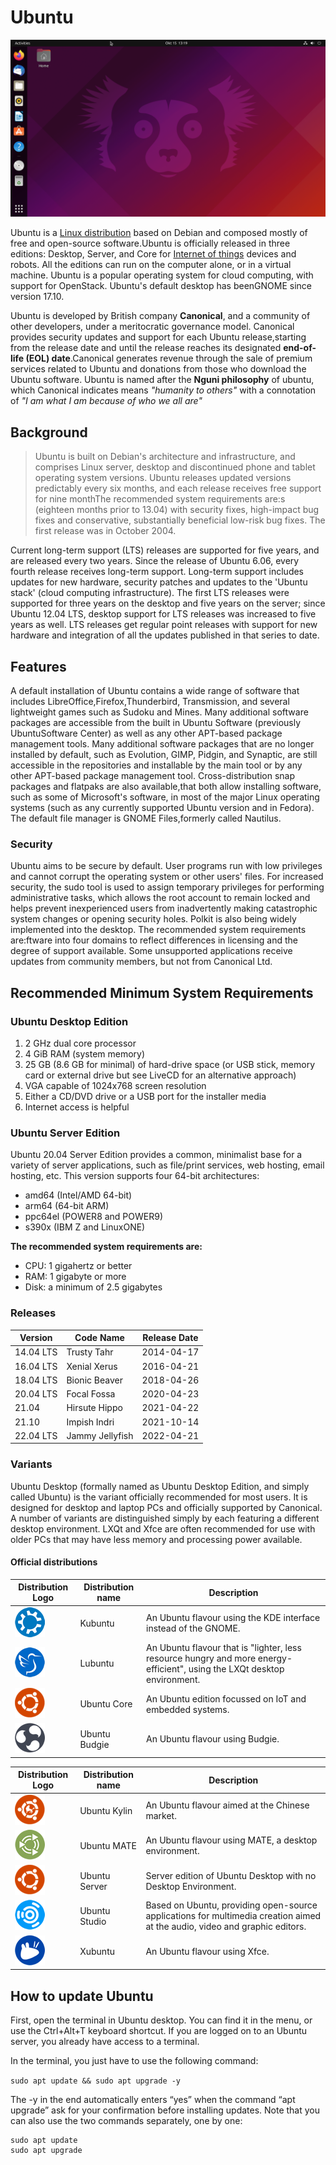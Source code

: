 # Ubuntu
![Desktop](desktop.png)

Ubuntu is a [Linux distribution](https://en.wikipedia.org/wiki/Linux_distribution) based on Debian and composed mostly of free and open-source software.Ubuntu is officially released in three editions: Desktop, Server, and Core for [Internet of things](https://en.wikipedia.org/wiki/Internet_of_things) devices and robots. All the editions can run on the computer alone, or in a virtual machine. Ubuntu is a popular operating system for cloud computing, with support for OpenStack. Ubuntu's default desktop has beenGNOME since version 17.10.

Ubuntu is developed by British company **Canonical**, and a community of other developers, under a meritocratic governance model. Canonical provides security updates and support for each Ubuntu release,starting from the release date and until the release reaches its designated **end-of-life (EOL) date**.Canonical generates revenue through the sale of premium services related to Ubuntu and donations from those who download the Ubuntu software. Ubuntu is named after the **Nguni philosophy** of ubuntu, which Canonical indicates means *"humanity to others"* with a connotation of *"I am what I am because of who we all are"*

## Background

> Ubuntu is built on Debian's architecture and infrastructure, and comprises Linux server, desktop and discontinued phone and tablet operating system versions. Ubuntu releases updated versions predictably every six months, and each release receives free support for nine monthThe
recommended system requirements are:s (eighteen months prior to 13.04) with security fixes, high-impact bug fixes and conservative, substantially beneficial low-risk bug fixes. The first release was in October 2004.

Current long-term support (LTS) releases are supported for five years, and are released every two years. Since the release of Ubuntu 6.06, every fourth release receives long-term support. Long-term support includes updates for new hardware, security patches and updates to the 'Ubuntu stack' (cloud computing infrastructure). The first LTS releases were supported for three years on the desktop and five years on the server; since Ubuntu 12.04 LTS, desktop support for LTS releases was increased to five years as well. LTS releases get regular point releases with support for new hardware and integration of all the updates published in that series to date.

## Features

A default installation of Ubuntu contains a wide range of software that includes LibreOffice,Firefox,Thunderbird, Transmission, and several lightweight games such as Sudoku and Mines. Many additional software packages are accessible from the built in Ubuntu Software (previously UbuntuSoftware Center) as well as any other APT-based package management tools. Many additional software packages that are no longer installed by default, such as Evolution, GIMP, Pidgin, and Synaptic, are still accessible in the repositories and installable by the main tool or by any other APT-based package management tool. Cross-distribution snap packages and flatpaks are also available,that both allow installing software, such as some of Microsoft's software, in most of the major Linux operating systems (such as any currently supported Ubuntu version and in Fedora). The default file manager is GNOME Files,formerly called Nautilus.


### Security

Ubuntu aims to be secure by default. User programs run with low privileges and cannot corrupt the operating system or other users' files. For increased security, the sudo tool is used to assign temporary privileges for performing administrative tasks, which allows the root account to remain locked and helps
prevent inexperienced users from inadvertently making catastrophic system changes or opening security holes. Polkit is also being widely implemented into the desktop. The recommended system requirements are:ftware into four domains to reflect differences in licensing and the degree of support available. Some unsupported applications receive updates from community members, but not from Canonical Ltd.

## Recommended Minimum System Requirements

### Ubuntu Desktop Edition

1. 2 GHz dual core processor
2. 4 GiB RAM (system memory)
3. 25 GB (8.6 GB for minimal) of hard-drive space (or USB stick, memory card or external drive but see
LiveCD for an alternative approach)
4. VGA capable of 1024x768 screen resolution
5. Either a CD/DVD drive or a USB port for the installer media
6. Internet access is helpful

### Ubuntu Server Edition

Ubuntu 20.04 Server Edition provides a common, minimalist base for a variety of server applications, such as file/print services, web hosting, email hosting, etc. This version supports four 64-bit architectures:
* amd64 (Intel/AMD 64-bit)
* arm64 (64-bit ARM)
* ppc64el (POWER8 and POWER9)
* s390x (IBM Z and LinuxONE)

**The recommended system requirements are:**
* CPU: 1 gigahertz or better
* RAM: 1 gigabyte or more
* Disk: a minimum of 2.5 gigabytes



### Releases

|Version  |Code Name       |Release Date|
|---------|----------------|------------|  
|14.04 LTS| Trusty Tahr    | 2014-04-17 |
|16.04 LTS| Xenial Xerus   | 2016-04-21 |
|18.04 LTS| Bionic Beaver  | 2018-04-26 |
|20.04 LTS| Focal Fossa    | 2020-04-23 |
|21.04    | Hirsute Hippo  | 2021-04-22 |
|21.10    | Impish Indri   | 2021-10-14 |
|22.04 LTS| Jammy Jellyfish| 2022-04-21 |

### Variants

Ubuntu Desktop (formally named as Ubuntu Desktop Edition, and simply called Ubuntu) is the variant officially recommended for most users. It is designed for desktop and laptop PCs and officially supported by Canonical. A number of variants are distinguished simply by each featuring a different desktop environment. LXQt and Xfce are often recommended for use with older PCs that may have less memory and processing power available.

#### Official distributions

| Distribution Logo          | Distribution name| Description                                                  |
|----------------------------|------------------|--------------------------------------------------------------|
|![Kbuntu logo](kubuntu.png) |Kubuntu           |An Ubuntu flavour using the KDE interface instead of the GNOME.|
|![Lbuntu logo](lubuntu.png) |Lubuntu           |An Ubuntu flavour that is "lighter, less resource hungry and more energy-efficient", using the LXQt desktop environment.|
|![Ubuntu core](core.png)    |Ubuntu Core       |An Ubuntu edition focussed on IoT and embedded systems.       |
|![Ubuntu budgie](budgie.png)|Ubuntu Budgie     |An Ubuntu flavour using Budgie.|


| Distribution Logo          | Distribution name| Description                                                  |
|----------------------------|------------------|--------------------------------------------------------------|
|![Ubuntu Kylin](kylin.png)  |Ubuntu Kylin      |An Ubuntu flavour aimed at the Chinese market.|
|![Ubuntu Mate](mate.png)    |Ubuntu MATE       |An Ubuntu flavour using MATE, a desktop environment.|
|![Ubuntu server](ubuntu.png)|Ubuntu Server     |Server edition of Ubuntu Desktop with no Desktop Environment.|
|![Ubuntu studio](studio.png)|Ubuntu Studio     |Based on Ubuntu, providing open-source applications for multimedia creation aimed at the audio, video and graphic editors.|
|![Xubuntu](xubuntu.png)    |Xubuntu            |An Ubuntu flavour using Xfce.|


## How to update Ubuntu

First, open the terminal in Ubuntu desktop. You can find it in the menu, or use the Ctrl+Alt+T keyboard
shortcut. If you are logged on to an Ubuntu server, you already have access to a terminal.


In the terminal, you just have to use the following command:


`sudo apt update && sudo apt upgrade -y`


The -y in the end automatically enters “yes” when the command “apt upgrade” ask for your confirmation
before installing updates. Note that you can also use the two commands separately, one by one:

```
sudo apt update
sudo apt upgrade
```
